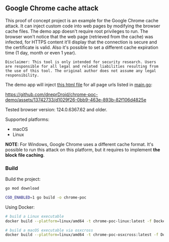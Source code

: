 ## Google Chrome cache attack

This proof of concept project is an example for the Google Chrome cache attack. It can inject custom code into web pages by modifying the browser cache files. The demo app doesn't require root privileges to run. The browser won't notice that the web page (retrieved from the cache) was infected, for HTTPS content it'll display that the connection is secure and the certificate is valid. Also it's possible to set a different cache expiration time (1 day, month or even 1 year). 

`Disclaimer: This tool is only intended for security research. Users are responsible for all legal and related liabilities resulting from the use of this tool. The original author does not assume any legal responsibility.`


The demo app will inject [this html file](/test-files/test.html) for all page urls listed in [main.go](/main.go):

https://github.com/dneprDroid/chrome-poc-demo/assets/13742733/d1029f26-0bb9-463e-893b-82f106d4825e

Tested browser version: 124.0.6367.62 and older. 

Supported platforms:

- macOS
- Linux 

**NOTE**: For Windows, Google Chrome uses a different cache format. It's possible to run this attack on this platform, but it requires to implement **the block file caching**. 

### Build 

Build the project:

```bash 
go mod download

CGO_ENABLED=1 go build -o chrome-poc

```

Using Docker:

```bash 
# build a Linux executable
docker build --platform=linux/amd64 -t chrome-poc-linux:latest -f Dockerfile.linux .

```

```bash 
# build a macOS executable via osxcross
docker build --platform=linux/amd64 -t chrome-poc-osxcross:latest -f Dockerfile.osxcross . 

```